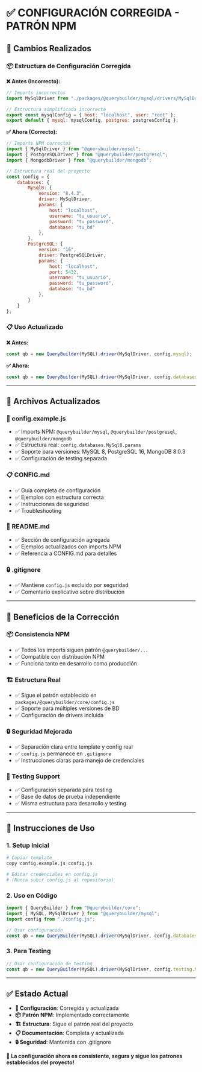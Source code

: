 # ✅ **CONFIGURACIÓN CORREGIDA - PATRÓN NPM**

## 🔧 **Cambios Realizados**

### **📦 Estructura de Configuración Corregida**

**❌ Antes (Incorrecto):**
```javascript
// Imports incorrectos
import MySqlDriver from "./packages/@querybuilder/mysql/drivers/MySqlDriver.js";

// Estructura simplificada incorrecta
export const mysqlConfig = { host: "localhost", user: "root" };
export default { mysql: mysqlConfig, postgres: postgresConfig };
```

**✅ Ahora (Correcto):**
```javascript
// Imports NPM correctos
import { MySqlDriver } from "@querybuilder/mysql";
import { PostgreSQLDriver } from "@querybuilder/postgresql";
import { MongodbDriver } from "@querybuilder/mongodb";

// Estructura real del proyecto
const config = {
	databases: {
		MySql8: {
			version: "8.4.3",
			driver: MySqlDriver,
			params: {
				host: "localhost",
				username: "tu_usuario",
				password: "tu_password",
				database: "tu_bd"
			},
		},
		PostgreSQL: {
			version: "16",
			driver: PostgreSQLDriver,
			params: {
				host: "localhost",
				port: 5432,
				username: "tu_usuario",
				password: "tu_password",
				database: "tu_bd"
			},
		}
	}
};
```

### **📋 Uso Actualizado**

**❌ Antes:**
```javascript
const qb = new QueryBuilder(MySQL).driver(MySqlDriver, config.mysql);
```

**✅ Ahora:**
```javascript
const qb = new QueryBuilder(MySQL).driver(MySqlDriver, config.databases.MySql8.params);
```

---

## 📁 **Archivos Actualizados**

### **🔧 config.example.js**
- ✅ Imports NPM: `@querybuilder/mysql`, `@querybuilder/postgresql`, `@querybuilder/mongodb`
- ✅ Estructura real: `config.databases.MySql8.params`
- ✅ Soporte para versiones: MySQL 8, PostgreSQL 16, MongoDB 8.0.3
- ✅ Configuración de testing separada

### **📋 CONFIG.md**
- ✅ Guía completa de configuración
- ✅ Ejemplos con estructura correcta
- ✅ Instrucciones de seguridad
- ✅ Troubleshooting

### **📄 README.md**
- ✅ Sección de configuración agregada
- ✅ Ejemplos actualizados con imports NPM
- ✅ Referencia a CONFIG.md para detalles

### **🔒 .gitignore**
- ✅ Mantiene `config.js` excluido por seguridad
- ✅ Comentario explicativo sobre distribución

---

## 🎯 **Beneficios de la Corrección**

### **📦 Consistencia NPM**
- ✅ Todos los imports siguen patrón `@querybuilder/...`
- ✅ Compatible con distribución NPM
- ✅ Funciona tanto en desarrollo como producción

### **🏗️ Estructura Real**
- ✅ Sigue el patrón establecido en `packages/@querybuilder/core/config.js`
- ✅ Soporte para múltiples versiones de BD
- ✅ Configuración de drivers incluida

### **🔒 Seguridad Mejorada**
- ✅ Separación clara entre template y config real
- ✅ `config.js` permanece en `.gitignore`
- ✅ Instrucciones claras para manejo de credenciales

### **🧪 Testing Support**
- ✅ Configuración separada para testing
- ✅ Base de datos de prueba independiente
- ✅ Misma estructura para desarrollo y testing

---

## 🚀 **Instrucciones de Uso**

### **1. Setup Inicial**
```bash
# Copiar template
copy config.example.js config.js

# Editar credenciales en config.js
# (Nunca subir config.js al repositorio)
```

### **2. Uso en Código**
```javascript
import { QueryBuilder } from "@querybuilder/core";
import { MySQL, MySqlDriver } from "@querybuilder/mysql";
import config from "./config.js";

// Usar configuración
const qb = new QueryBuilder(MySQL).driver(MySqlDriver, config.databases.MySql8.params);
```

### **3. Para Testing**
```javascript
// Usar configuración de testing
const qb = new QueryBuilder(MySQL).driver(MySqlDriver, config.testing.MySQL.params);
```

---

## ✅ **Estado Actual**

- **🔧 Configuración**: Corregida y actualizada
- **📦 Patrón NPM**: Implementado correctamente
- **🏗️ Estructura**: Sigue el patrón real del proyecto
- **📋 Documentación**: Completa y actualizada
- **🔒 Seguridad**: Mantenida con .gitignore

**🎊 La configuración ahora es consistente, segura y sigue los patrones establecidos del proyecto!**